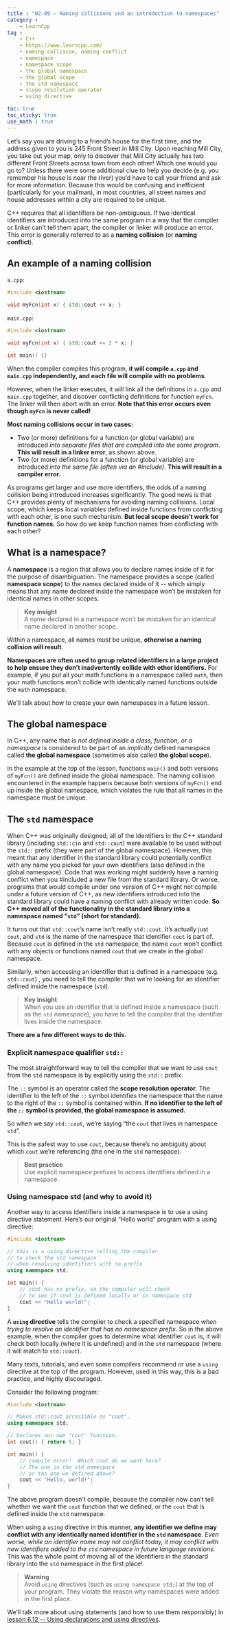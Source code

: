 ```yaml
---
title : "02.09 — Naming collisions and an introduction to namespaces"
category :
    - LearnCpp
tag : 
    - C++
    - https://www.learncpp.com/
    - naming collision, naming conflict
    - namespace
    - namespace scope
    - the global namespace
    - the global scope
    - the std namespace
    - scope resolution operator
    - using directive

toc: true  
toc_sticky: true 
use_math : true
---
```



Let’s say you are driving to a friend’s house for the first time, and the address given to you is 245 Front Street in Mill City. Upon reaching Mill City, you take out your map, only to discover that Mill City actually has two different Front Streets across town from each other! Which one would you go to? Unless there were some additional clue to help you decide (e.g. you remember his house is near the river) you’d have to call your friend and ask for more information. Because this would be confusing and inefficient (particularly for your mailman), in most countries, all street names and house addresses within a city are required to be unique.

C++ requires that all identifiers *be* non-ambiguous. If two identical identifiers are introduced into the same program in a way that the compiler or linker can’t tell them apart, the compiler or linker will produce an error. This error is generally referred to as a **naming collision** (or **naming conflict**).


## An example of a naming collision

`a.cpp`:

```c++
#include <iostream>

void myFcn(int x) { std::cout << x; }
```

`main.cpp`:

```c++
#include <iostream>

void myFcn(int x) { std::cout << 2 * x; }

int main() {}
```

When the compiler compiles this program, **it will compile `a.cpp` and `main.cpp` independently, and each file will compile with no problems**.

However, when the linker executes, it will link all the definitions in `a.cpp` and `main.cpp` together, and discover conflicting definitions for function `myFcn`. The linker will then abort with an error. **Note that this error occurs even though `myFcn` is never called!**

**Most naming collisions occur in two cases:**
- Two (or more) definitions for a function (or global variable) are introduced *into separate files that are compiled into the same program*. **This will result in a linker error**, as shown above.
- Two (or more) definitions for a function (or global variable) are introduced *into the same file (often via an #include)*. **This will result in a compiler error.**

As programs get larger and use more identifiers, the odds of a naming collision being introduced increases significantly. The good news is that C++ provides plenty of mechanisms for avoiding naming collisions. Local scope, which keeps local variables defined inside functions from conflicting with each other, is one such mechanism. **But local scope doesn’t work for function names.** So how do we keep function names from conflicting with each other?


## What is a namespace?

A **namespace** is a region that allows you to declare names inside of it for the purpose of disambiguation. The namespace provides a scope (called **namespace scope**) to the names declared inside of it -- which simply means that any name declared inside the namespace won’t be mistaken for identical names in other scopes.

>**Key insight**  
A name declared in a namespace won’t be mistaken for an identical name declared in another scope.

Within a namespace, all names *must* be unique, **otherwise a naming collision will result**.

**Namespaces are often used to group related identifiers in a large project to help ensure they don’t inadvertently collide with other identifiers.** For example, if you put all your math functions in a namespace called `math`, then your math functions won’t collide with identically named functions outside the `math` namespace.

We’ll talk about how to create your own namespaces in a future lesson.


## The global namespace

In C++, any name that is *not defined inside a class, function, or a namespace* is considered to be part of an *implicitly* defined namespace called **the global namespace** (sometimes also called **the global scope**).

In the example at the top of the lesson, functions `main()` and both versions of `myFcn()` are defined inside the global namespace. The naming collision encountered in the example happens because both versions of `myFcn()` end up inside the global namespace, which violates the rule that all names in the namespace must be unique.


## The `std` namespace

When C++ was originally designed, all of the identifiers in the C++ standard library (including `std::cin` and `std::cout`) were available to be used without the `std::` prefix (they were part of the global namespace). However, this meant that any identifier in the standard library could potentially conflict with any name you picked for your own identifiers (also defined in the global namespace). Code that was working might suddenly have a naming conflict when you #included a new file from the standard library. Or worse, programs that would compile under one version of C++ might not compile under a future version of C++, as new identifiers introduced into the standard library could have a naming conflict with already written code. **So C++ moved all of the functionality in the standard library into a namespace named “`std`” (short for standard).**

It turns out that `std::cout`’s name isn’t really `std::cout`. It’s actually just `cout`, and `std` is the name of the namespace that identifier `cout` is part of. Because `cout` is defined in the `std` namespace, the name `cout` won’t conflict with any objects or functions named `cout` that we create in the global namespace.

Similarly, when accessing an identifier that is defined in a namespace (e.g. `std::cout`) , you need to tell the compiler that we’re looking for an identifier defined inside the namespace (`std`).

>**Key insight**  
When you use an identifier that is defined inside a namespace (such as the `std` namespace), you have to tell the compiler that the identifier lives inside the namespace.

**There are a few different ways to do this.**


### Explicit namespace qualifier `std::`

The most straightforward way to tell the compiler that we want to use `cout` from the `std` namespace is by explicitly using the `std::` prefix.

The `::` symbol is an operator called the **scope resolution operator**. The identifier to the left of the `::` symbol identifies the namespace that the name to the right of the `::` symbol is contained within. **If no identifier to the left of the `::` symbol is provided, the global namespace is assumed.**

So when we say `std::cout`, we’re saying “the `cout` that lives in namespace `std`”.

This is the safest way to use `cout`, because there’s no ambiguity about which `cout` we’re referencing (the one in the `std` namespace).

>**Best practice**  
Use explicit namespace prefixes to access identifiers defined in a namespace.


### Using namespace std (and why to avoid it)

Another way to access identifiers inside a namespace is to use a using directive statement. Here’s our original “Hello world” program with a using directive:

```c++
#include <iostream>

// this is a using directive telling the compiler
// to check the std namespace
// when resolving identifiers with no prefix
using namespace std; 

int main() {
    // cout has no prefix, so the compiler will check
    // to see if cout is defined locally or in namespace std
    cout << "Hello world!"; 
}
```

A **`using` directive** tells the compiler to check a specified namespace *when trying to resolve an identifier that has no namespace prefix*. So in the above example, when the compiler goes to determine what identifier `cout` is, it will check both locally (where it is undefined) and in the `std` namespace (where it will match to `std::cout`).

Many texts, tutorials, and even some compilers recommend or use a `using` directive at the top of the program. However, used in this way, this is a bad practice, and highly discouraged.

Consider the following program:

```c++
#include <iostream>

// Makes std::cout accessible as "cout".
using namespace std;    

// Declares our own "cout" function.
int cout() { return 5; }

int main() {
    // compile error!  Which cout do we want here?
    // The one in the std namespace
    // or the one we defined above?
    cout << "Hello, world!"; 
}
```

The above program doesn’t compile, because the compiler now can’t tell whether we want the `cout` function that we defined, or the `cout` that is defined inside the `std` namespace.

When using a `using` directive in this manner, **any identifier we define may conflict with any identically named identifier in the `std` namespace**. *Even worse, while an identifier name may not conflict today, it may conflict with new identifiers added to the `std` namespace in future language revisions.* This was the whole point of moving all of the identifiers in the standard library into the `std` namespace in the first place!

>**Warning**  
Avoid `using` directives (such as `using namespace std;`) at the top of your program. They violate the reason why namespaces were added in the first place.


We’ll talk more about using statements (and how to use them responsibly) in [lesson 6.12 -- Using declarations and using directives](https://www.learncpp.com/cpp-tutorial/using-declarations-and-using-directives/).

